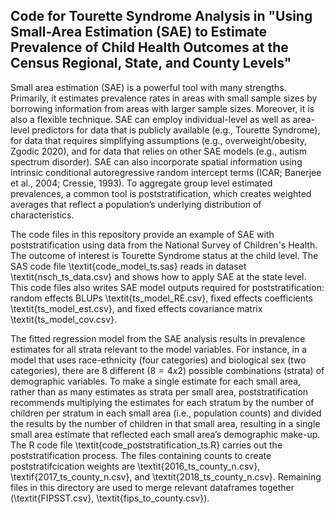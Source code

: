 ## Code for Tourette Syndrome Analysis in "Using Small-Area Estimation (SAE) to Estimate Prevalence of Child Health Outcomes at the Census Regional, State, and County Levels"

Small area estimation (SAE) is a powerful tool with many strengths. Primarily, it estimates prevalence rates in areas with small sample sizes by borrowing information from areas with larger sample sizes. Moreover, it is also a flexible technique. SAE can employ individual-level as well as area-level predictors for data that is publicly available (e.g., Tourette Syndrome), for data that requires simplifying assumptions (e.g., overweight/obesity, Zgodic 2020), and for data that relies on other SAE models  (e.g., autism spectrum disorder). SAE can also incorporate spatial information using intrinsic conditional autoregressive random intercept terms (ICAR; Banerjee et al., 2004; Cressie, 1993). To aggregate group level estimated prevalences, a common tool is poststratification, which creates weighted averages that reflect a population’s underlying distribution of characteristics. 

The code files in this repository provide an example of SAE with poststratification using data from the National Survey of Children's Health. The outcome of interest is Tourette Syndrome status at the child level. The SAS code file \textit{code_model_ts.sas} reads in dataset \textit{nsch_ts_data.csv} and shows how to apply SAE at the state level. This code files also writes SAE model outputs required for poststratification: random effects BLUPs \textit{ts_model_RE.csv}, fixed effects coefficients \textit{ts_model_est.csv}, and fixed effects covariance matrix \textit{ts_model_cov.csv}. 

The fitted regression model from the SAE analysis results in prevalence estimates for all strata relevant to the model variables. For instance, in a model that uses race-ethnicity (four categories) and biological sex (two categories), there are 8 different $(8 = 4 x 2)$ possible combinations (strata) of demographic variables. To make a single estimate for each small area, rather than as many estimates as strata per small area, poststratification recommends multiplying the estimates for each stratum by the number of children per stratum in each small area (i.e., population counts) and divided the results by the number of children in that small area, resulting in a single small area estimate that reflected each small area’s demographic make-up. The R code file \textit{code_poststratification_ts.R} carries out the poststratification process. The files containing counts to create poststratifcication weights are \textit{2016_ts_county_n.csv}, \textif{2017_ts_county_n.csv}, and \textit{2018_ts_county_n.csv}. Remaining files in this directory are used to merge relevant dataframes together (\textit{FIPSST.csv}, \textit{fips_to_county.csv}).

